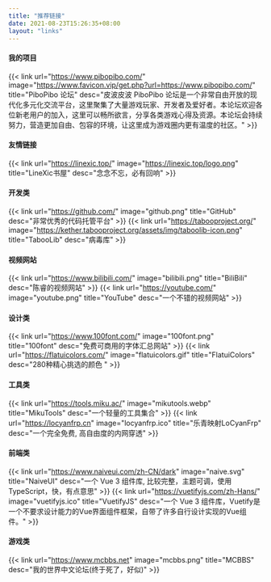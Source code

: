 ```yaml
---
title: "推荐链接"
date: 2021-08-23T15:26:35+08:00
layout: "links"
---
```

#### 我的项目
{{< link url="https://www.pibopibo.com/" image="https://www.favicon.vip/get.php?url=https://www.pibopibo.com/" title="PiboPibo 论坛" desc="皮波皮波 PiboPibo 论坛是一个非常自由开放的现代化多元化交流平台，这里聚集了大量游戏玩家、开发者及爱好者。本论坛欢迎各位新老用户的加入，这里可以畅所欲言，分享各类游戏心得及资源。本论坛会持续努力，营造更加自由、包容的环境，让这里成为游戏圈内更有温度的社区。" >}}

#### 友情链接
{{< link url="https://linexic.top/" image="https://linexic.top/logo.png" title="LineXic书屋" desc="念念不忘，必有回响" >}}
#### 开发类
{{< link url="https://github.com/" image="github.png" title="GitHub" desc="非常优秀的代码托管平台" >}}
{{< link url="https://tabooproject.org/" image="https://kether.tabooproject.org/assets/img/taboolib-icon.png" title="TabooLib" desc="病毒库" >}}

#### 视频网站
{{< link url="https://www.bilibili.com/" image="bilibili.png" title="BiliBili" desc="陈睿的视频网站" >}}
{{< link url="https://youtube.com/" image="youtube.png" title="YouTube" desc="一个不错的视频网站" >}}

#### 设计类
{{< link url="https://www.100font.com/" image="100font.png" title="100font" desc="免费可商用的字体汇总网站" >}}
{{< link url="https://flatuicolors.com/" image="flatuicolors.gif" title="FlatuiColors" desc="280种精心挑选的颜色 " >}}

#### 工具类
{{< link url="https://tools.miku.ac/" image="mikutools.webp" title="MikuTools" desc="一个轻量的工具集合" >}}
{{< link url="https://locyanfrp.cn" image="locyanfrp.ico" title="乐青映射LoCyanFrp" desc="一个完全免费, 高自由度的内网穿透" >}}

#### 前端类
{{< link url="https://www.naiveui.com/zh-CN/dark" image="naive.svg" title="NaiveUI" desc="一个 Vue 3 组件库, 比较完整，主题可调，使用 TypeScript，快，有点意思" >}}
{{< link url="https://vuetifyjs.com/zh-Hans/" image="vuetifyjs.ico" title="VuetifyJS" desc="一个 Vue 3 组件库，Vuetify是一个不要求设计能力的Vue界面组件框架，自带了许多自行设计实现的Vue组件。" >}}

#### 游戏类
{{< link url="https://www.mcbbs.net" image="mcbbs.png" title="MCBBS" desc="我的世界中文论坛(终于死了，好似)" >}}

